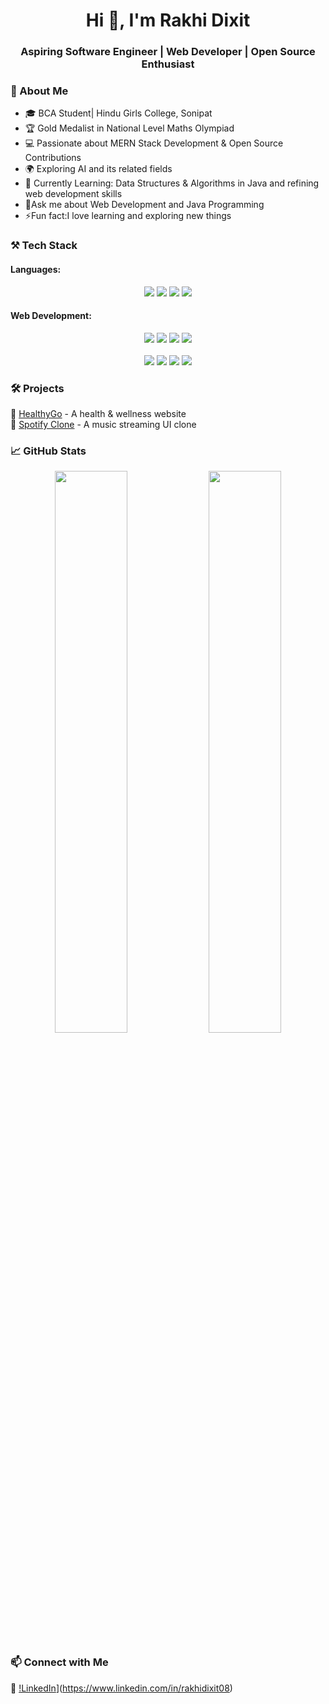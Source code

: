 <h1 align="center">Hi 👋, I'm Rakhi Dixit</h1>  
<h3 align="center">Aspiring Software Engineer | Web Developer | Open Source Enthusiast</h3>  


### 🚀 About Me
- 🎓  BCA Student| Hindu Girls College, Sonipat  
- 🏆 Gold Medalist in National Level Maths Olympiad  
- 💻 Passionate about MERN Stack Development & Open Source Contributions 
- 🌍 Exploring AI and its related fields
- 🎯 Currently Learning: Data Structures & Algorithms in Java and refining web development skills
- 💭Ask me about Web Development and Java Programming
- ⚡Fun fact:I love learning and exploring new things


### ⚒️ Tech Stack

<h4>Languages:</h4>


 <p align="center">
  <img src="https://img.shields.io/badge/C-ED8B00?style=for-the-badge&logo=C&logoColor=white">
  <img src="https://img.shields.io/badge/C++-F7DF1E?style=for-the-badge&logo=C++&logoColor=yellow">
  <img src="https://img.shields.io/badge/Java-ED8B00?style=for-the-badge&logo=java&logoColor=black">
  <img src="https://img.shields.io/badge/Python-F7DF1E?style=for-the-badge&logo=Python&logoColor=green">
  </p>

  
<h4>Web Development:</h4>


<p align="center">
 <img src="https://img.shields.io/badge/HTML-F7DF1E?style=for-the-badge&logo=HTML&logoColor=orange">
 <img src="https://img.shields.io/badge/CSS-F7DF1E?style=for-the-badge&logo=CSS&logoColor=blue">
 <img src="https://img.shields.io/badge/JavaScript-43853D?style=for-the-badge&logo=JavaScript&logoColor=white">
 <img src="https://img.shields.io/badge/Bootstrap-F7DF1E?style=for-the-badge&logo=Bootstrap&logoColor=black">
 <br><br>
 <img src="https://img.shields.io/badge/MongoDB-4EA94B?style=for-the-badge&logo=mongodb&logoColor=white">
 <img src="https://img.shields.io/badge/MySql-F7DF1E?style=for-the-badge&logo=MySql&logoColor=black">
 <img src="https://img.shields.io/badge/Node.js-43853D?style=for-the-badge&logo=node.js&logoColor=white">
<img src="https://img.shields.io/badge/Express.js-000000?style=for-the-badge&logo=express&logoColor=white">
</p>




### 🛠 Projects
🔹 [HealthyGo](https://rakhi-dixit08.github.io/HealthyGo-Website/) - A health & wellness website  
🔹 [Spotify Clone](https://rakhi-dixit08.github.io/Spotify-clone/) - A music streaming UI clone  
 




### 📈 GitHub Stats
<p align="center">
  <img src="https://github-readme-stats.vercel.app/api?username=Rakhi-Dixit03&show_icons=true&theme=radical" width="48%">
  <img src="https://github-readme-streak-stats.herokuapp.com/?user=Rakhi-Dixit03&theme=radical" width="48%">
</p>




### 📫 Connect with Me
💼 [!LinkedIn](https://img.shields.io/badge/LinkedIn-0A66C2?style=for-the-badge&logo=linkedin&logoColor=white)](https://www.linkedin.com/in/rakhidixit08)  





